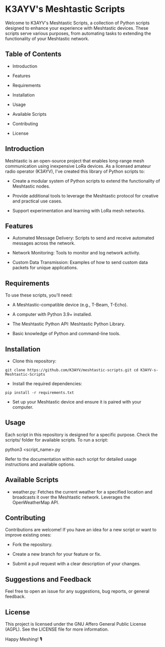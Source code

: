 # K3AYV's Meshtastic Scripts

Welcome to K3AYV's Meshtastic Scripts, a collection of Python scripts designed to enhance your experience with Meshtastic devices. These scripts serve various purposes, from automating tasks to extending the functionality of your Meshtastic network.

## Table of Contents

* Introduction

* Features

* Requirements

* Installation

* Usage

* Available Scripts

* Contributing

* License

## Introduction

Meshtastic is an open-source project that enables long-range mesh communication using inexpensive LoRa devices. As a licensed amateur radio operator (K3AYV), I've created this library of Python scripts to:

* Create a modular system of Python scripts to extend the functionality of Meshtastic nodes.

* Provide additional tools to leverage the Meshtastic protocol for creative and practical use cases.

* Support experimentation and learning with LoRa mesh networks.

## Features

* Automated Message Delivery: Scripts to send and receive automated messages across the network.

* Network Monitoring: Tools to monitor and log network activity.

* Custom Data Transmission: Examples of how to send custom data packets for unique applications.

## Requirements

To use these scripts, you'll need:

* A Meshtastic-compatible device (e.g., T-Beam, T-Echo).

* A computer with Python 3.9+ installed.

* The Meshtastic Python API: Meshtastic Python Library.

* Basic knowledge of Python and command-line tools.

## Installation

* Clone this repository:

`git clone https://github.com/K3AYV/meshtastic-scripts.git
cd K3AYV-s-Meshtastic-Scripts`

* Install the required dependencies:

`pip install -r requirements.txt`

* Set up your Meshtastic device and ensure it is paired with your computer.

## Usage

Each script in this repository is designed for a specific purpose. Check the scripts/ folder for available scripts. To run a script:

python3 <script_name>.py

Refer to the documentation within each script for detailed usage instructions and available options.

## Available Scripts

* weather.py: Fetches the current weather for a specified location and broadcasts it over the Meshtastic network. Leverages the OpenWeatherMap API.

## Contributing

Contributions are welcome! If you have an idea for a new script or want to improve existing ones:

* Fork the repository.

* Create a new branch for your feature or fix.

* Submit a pull request with a clear description of your changes.

## Suggestions and Feedback

Feel free to open an issue for any suggestions, bug reports, or general feedback.

## License

This project is licensed under the GNU Affero General Public License (AGPL). See the LICENSE file for more information.

Happy Meshing! 🎙️
